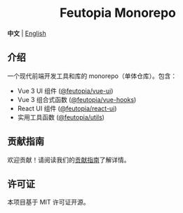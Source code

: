 <div align="center">
	<h1>Feutopia Monorepo</h1>
</div>

**中文** | [English](./README.md)

## 介绍

一个现代前端开发工具和库的 monorepo（单体仓库）。包含：

- Vue 3 UI 组件 ([@feutopia/vue-ui](https://github.com/feutopia/feutopia-monorepo/tree/main/packages/vue-ui#readme))
- Vue 3 组合式函数 ([@feutopia/vue-hooks](https://github.com/feutopia/feutopia-monorepo/tree/main/packages/vue-hooks#readme))
- React UI 组件 ([@feutopia/react-ui](https://github.com/feutopia/feutopia-monorepo/tree/main/packages/react-ui#readme))
- 实用工具函数 ([@feutopia/utils](https://github.com/feutopia/feutopia-monorepo/tree/main/packages/utils#readme))

## 贡献指南

欢迎贡献！请阅读我们的[贡献指南](./CONTRIBUTING-CN.md)了解详情。

## 许可证

本项目基于 MIT 许可证开源。
